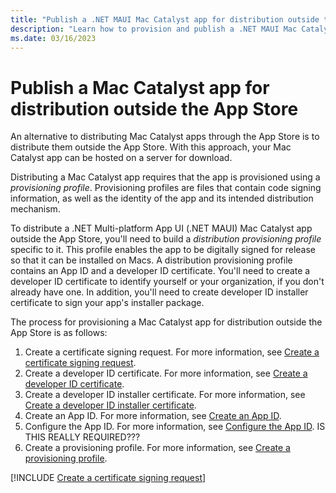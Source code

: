 ```yaml
---
title: "Publish a .NET MAUI Mac Catalyst app for distribution outside the App Store"
description: "Learn how to provision and publish a .NET MAUI Mac Catalyst app for distribution outside the App Store."
ms.date: 03/16/2023
---
```


# Publish a Mac Catalyst app for distribution outside the App Store

An alternative to distributing Mac Catalyst apps through the App Store is to distribute them outside the App Store. With this approach, your Mac Catalyst app can be hosted on a server for download.

Distributing a Mac Catalyst app requires that the app is provisioned using a *provisioning profile*. Provisioning profiles are files that contain code signing information, as well as the identity of the app and its intended distribution mechanism.

To distribute a .NET Multi-platform App UI (.NET MAUI) Mac Catalyst app outside the App Store, you'll need to build a *distribution provisioning profile* specific to it. This profile enables the app to be digitally signed for release so that it can be installed on Macs. A distribution provisioning profile contains an App ID and a developer ID certificate. You'll need to create a developer ID certificate to identify yourself or your organization, if you don't already have one. In addition, you'll need to create developer ID installer certificate to sign your app's installer package.

The process for provisioning a Mac Catalyst app for distribution outside the App Store is as follows:

1. Create a certificate signing request. For more information, see [Create a certificate signing request](#create-a-certificate-signing-request).
1. Create a developer ID certificate. For more information, see [Create a developer ID certificate](#create-a-developer-id-certificate).
1. Create a developer ID installer certificate. For more information, see [Create a developer ID installer certificate](#create-a-developer-id-installer-certificate).
1. Create an App ID. For more information, see [Create an App ID](#create-an-app-id).
1. Configure the App ID. For more information, see [Configure the App ID](#configure-the-app-id). IS THIS REALLY REQUIRED???
1. Create a provisioning profile. For more information, see [Create a provisioning profile](#create-a-provisioning-profile).

[!INCLUDE [Create a certificate signing request](../includes/certificate-signing-request.md)]

